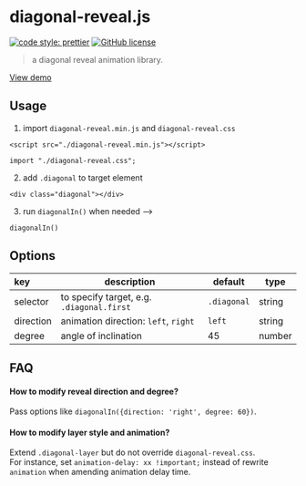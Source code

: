 # diagonal-reveal.js

[![code style: prettier](https://img.shields.io/badge/code_style-prettier-ff69b4.svg)](https://github.com/prettier/prettier)
[![GitHub license](https://img.shields.io/badge/license-MIT-blue.svg)](https://github.com/FrontendSophie/diagonal-mask.js/blob/master/LICENSE)

> a diagonal reveal animation library.

[View demo](http://frontendsophie.com/diagonal-reveal.js/)  

## Usage

1. import `diagonal-reveal.min.js` and `diagonal-reveal.css`

```
<script src="./diagonal-reveal.min.js"></script>

import "./diagonal-reveal.css";
```

2.  add `.diagonal` to target element

```
<div class="diagonal"></div>
```

3. run `diagonalIn()` when needed -->

```
diagonalIn()
```

## Options

| key       | description                               | default     | type   |
| :-------- | ----------------------------------------- | ----------- | ------ |
| selector  | to specify target, e.g. `.diagonal.first` | `.diagonal` | string |
| direction | animation direction: `left`, `right`      | `left`      | string |
| degree    | angle of inclination                      | 45          | number |

## FAQ  

#### How to modify reveal direction and degree?  

Pass options like `diagonalIn({direction: 'right', degree: 60})`.  

#### How to modify layer style and animation?  
Extend `.diagonal-layer` but do not override `diagonal-reveal.css`.  
For instance, set `animation-delay: xx !important;` instead of rewrite `animation` when amending animation delay time.  
